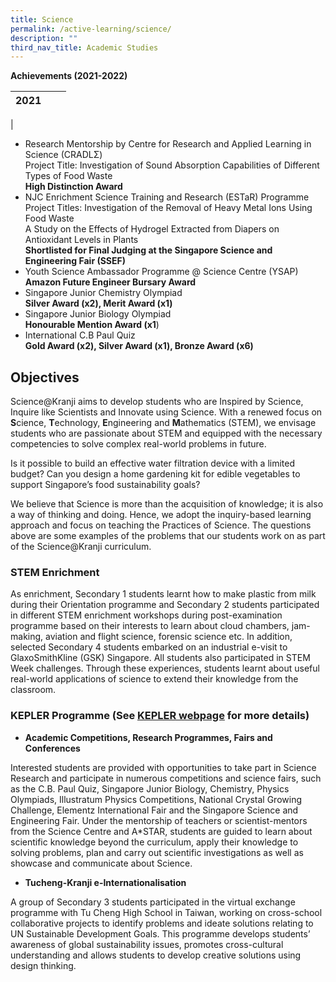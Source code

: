 ```yaml
---
title: Science
permalink: /active-learning/science/
description: ""
third_nav_title: Academic Studies
---
```

**Achievements (2021-2022)**

| 2021 |  |  |
| -------- | -------- | -------- |
| 
*   Research Mentorship by Centre for Research and Applied Learning in Science (CRADLΣ)  
    Project Title: Investigation of Sound Absorption Capabilities of Different Types of Food Waste<br> **High Distinction Award**
*   NJC Enrichment Science Training and Research (ESTaR) Programme  
    Project Titles: Investigation of the Removal of Heavy Metal Ions Using Food Waste  
    A Study on the Effects of Hydrogel Extracted from Diapers on Antioxidant Levels in Plants<br>**Shortlisted for Final Judging at the Singapore Science and Engineering Fair (SSEF)** <br>
*   Youth Science Ambassador Programme @ Science Centre (YSAP)<br> **Amazon Future Engineer Bursary Award**
*   Singapore Junior Chemistry Olympiad<br> **Silver Award (x2), Merit Award (x1)** 
*   Singapore Junior Biology Olympiad  <br>**Honourable Mention Award (x1**)
*   International C.B Paul Quiz<br>**Gold Award (x2), Silver Award (x1), Bronze Award (x6)**


## Objectives 

Science@Kranji aims to develop students who are Inspired by Science, Inquire like Scientists and Innovate using Science. With a renewed focus on **S**cience, **T**echnology, **E**ngineering and **M**athematics (STEM), we envisage students who are passionate about STEM and equipped with the necessary competencies to solve complex real-world problems in future. 

Is it possible to build an effective water filtration device with a limited budget? Can you design a home gardening kit for edible vegetables to support Singapore’s food sustainability goals?



We believe that Science is more than the acquisition of knowledge; it is also a way of thinking and doing. Hence, we adopt the inquiry-based learning approach and focus on teaching the Practices of Science. The questions above are some examples of the problems that our students work on as part of the Science@Kranji curriculum.

### STEM Enrichment 

As enrichment, Secondary 1 students learnt how to make plastic from milk during their Orientation programme and Secondary 2 students participated in different STEM enrichment workshops during post-examination programme based on their interests to learn about cloud chambers, jam-making, aviation and flight science, forensic science etc. In addition, selected Secondary 4 students embarked on an industrial e-visit to GlaxoSmithKline (GSK) Singapore. All students also participated in STEM Week challenges. Through these experiences, students learnt about useful real-world applications of science to extend their knowledge from the classroom.

### KEPLER Programme (See [KEPLER webpage](https://www.kranjisec.moe.edu.sg/future-ready-learning/Kepler/) for more details) 

* **Academic Competitions, Research Programmes, Fairs and Conferences**

Interested students are provided with opportunities to take part in Science Research and participate in numerous competitions and science fairs, such as the C.B. Paul Quiz, Singapore Junior Biology, Chemistry, Physics Olympiads, Illustratum Physics Competitions, National Crystal Growing Challenge, Elementz International Fair and the Singapore Science and Engineering Fair. Under the mentorship of teachers or scientist-mentors from the Science Centre and A\*STAR, students are guided to learn about scientific knowledge beyond the curriculum, apply their knowledge to solving problems, plan and carry out scientific investigations as well as showcase and communicate about Science.

* **Tucheng-Kranji e-Internationalisation**

A group of Secondary 3 students participated in the virtual exchange programme with Tu Cheng High School in Taiwan, working on cross-school collaborative projects to identify problems and ideate solutions relating to UN Sustainable Development Goals. This programme develops students’ awareness of global sustainability issues, promotes cross-cultural understanding and allows students to develop creative solutions using design thinking.